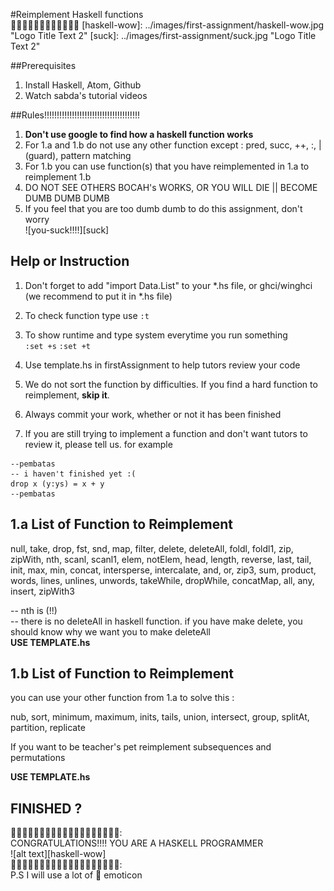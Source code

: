 #Reimplement Haskell functions  
:tada::tada::tada::tada::tada::tada::tada::tada::tada::tada::tada::tada:
[haskell-wow]: ../images/first-assignment/haskell-wow.jpg "Logo Title Text 2"
[suck]: ../images/first-assignment/suck.jpg "Logo Title Text 2"


##Prerequisites

1. Install Haskell, Atom, Github
2. Watch sabda's tutorial videos

##Rules!!!!!!!!!!!!!!!!!!!!!!!!!!!!!!!!!!!!!!

1. **Don't use google to find how a haskell function works**
2. For 1.a and 1.b do not use any other function except : pred, succ, ++, :, | (guard), pattern matching
3. For 1.b you can use function(s) that you have reimplemented in 1.a to reimplement 1.b
4. DO NOT SEE OTHERS BOCAH's WORKS, OR YOU WILL DIE || BECOME DUMB DUMB DUMB
5. If you feel that you are too dumb dumb to do this assignment, don't worry     
![you-suck!!!!][suck]  

## Help or Instruction

1. Don't forget to add "import Data.List" to your *.hs file, or ghci/winghci (we recommend to put it in *.hs file)      
2. To check function type use ``:t``     
3. To show runtime and type system everytime you run something      
``:set +s``
``:set +t``

4. Use template.hs in firstAssignment to help tutors review your code     
5. We do not sort the function by difficulties. If you find a hard function to reimplement, **skip it**.     
6. Always commit your work, whether or not it has been finished          
7. If you are still trying to implement a function and don't want tutors to review it, please tell us. for example
```
--pembatas
-- i haven't finished yet :(
drop x (y:ys) = x + y
--pembatas
```

## 1.a List of Function to Reimplement

null, take, drop, fst, snd, map, filter, delete, deleteAll, foldl, foldl1, zip, zipWith, nth, scanl, scanl1, elem, notElem, head, length, reverse, last, tail, init, max, min, concat, intersperse, intercalate, and, or, zip3, sum, product, words, lines, unlines, unwords, takeWhile, dropWhile, concatMap, all, any, insert, zipWith3

-- nth is (!!)     
-- there is no deleteAll in haskell function. if you have make delete, you should know why we want you to make deleteAll     
**USE TEMPLATE.hs**

## 1.b List of Function to Reimplement

you can use your other function from 1.a to solve this :

nub, sort, minimum, maximum, inits, tails, union, intersect, group, splitAt, partition, replicate

If you want to be teacher's pet
reimplement subsequences and permutations

**USE TEMPLATE.hs**


## FINISHED ?

:tada::tada::tada::tada::tada::tada::tada::tada::tada::tada::tada::tada::tada::tada::tada::tada::tada::tada::tada::     
CONGRATULATIONS!!!! YOU ARE A HASKELL PROGRAMMER     
![alt text][haskell-wow]        
:tada::tada::tada::tada::tada::tada::tada::tada::tada::tada::tada::tada::tada::tada::tada::tada::tada::tada::tada::     
P.S I will use a lot of :tada: emoticon 
